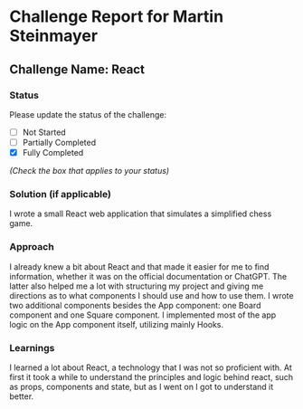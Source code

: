 # Challenge Report for Martin Steinmayer

## Challenge Name: React

### Status

Please update the status of the challenge:

- [ ] Not Started
- [ ] Partially Completed
- [x] Fully Completed

*(Check the box that applies to your status)*

### Solution (if applicable)

I wrote a small React web application that simulates a simplified chess game.

### Approach

I already knew a bit about React and that made it easier for me to find information, whether it was on the official documentation or ChatGPT. The latter also helped me a lot with structuring my project and giving me directions as to what components I should use and how to use them. I wrote two additional components besides the App component: one Board component and one Square component. I implemented most of the app logic on the App component itself, utilizing mainly Hooks.

### Learnings

I learned a lot about React, a technology that I was not so proficient with. At first it took a while to understand the principles and logic behind react, such as props, components and state, but as I went on I got to understand it better.